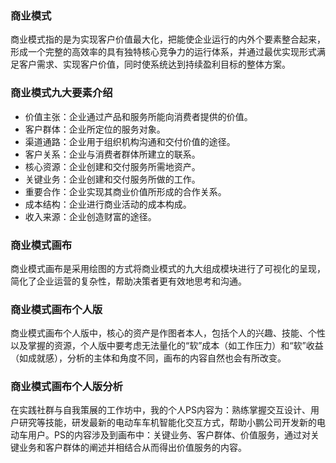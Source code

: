 ### 商业模式
商业模式指的是为实现客户价值最大化，把能使企业运行的内外个要素整合起来，形成一个完整的高效率的具有独特核心竞争力的运行体系，并通过最优实现形式满足客户需求、实现客户价值，同时使系统达到持续盈利目标的整体方案。

### 商业模式九大要素介绍
- 价值主张：企业通过产品和服务所能向消费者提供的价值。
- 客户群体：企业所定位的服务对象。
- 渠道通路：企业用于组织机构沟通和交付价值的途径。
- 客户关系：企业与消费者群体所建立的联系。
- 核心资源：企业创建和交付服务所需地资产。
- 关键业务：企业创建和交付服务所做的工作。
- 重要合作：企业实现其商业价值所形成的合作关系。
- 成本结构：企业进行商业活动的成本构成。
- 收入来源：企业创造财富的途径。

### 商业模式画布
商业模式画布是采用绘图的方式将商业模式的九大组成模块进行了可视化的呈现，简化了企业运营的复杂性，帮助决策者更有效地思考和沟通。

### 商业模式画布个人版
商业模式画布个人版中，核心的资产是作图者本人，包括个人的兴趣、技能、个性以及掌握的资源，个人版中要考虑无法量化的“软”成本（如工作压力）和“软”收益（如成就感），分析的主体和角度不同，画布的内容自然也会有所改变。

### 商业模式画布个人版分析
在实践社群与自我策展的工作坊中，我的个人PS内容为：熟练掌握交互设计、用户研究等技能，研发最新的电动车车机智能化交互方式，帮助小鹏公司开发新的电动车用户。PS的内容涉及到画布中：关键业务、客户群体、价值服务，通过对关键业务和客户群体的阐述并相结合从而得出价值服务的内容。